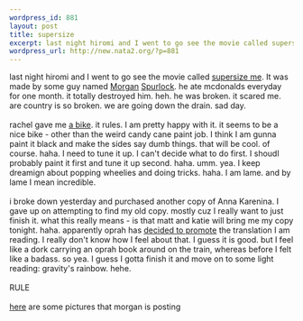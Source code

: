 ```yaml
--- 
wordpress_id: 881
layout: post
title: supersize
excerpt: last night hiromi and I went to go see the movie called supersize me. It was made by some guy named Morgan Spurlock. he ate mcdonalds everyday for one month. it totally destroyed him. heh. he was broken. it scared me. are country is so broke...
wordpress_url: http://new.nata2.org/?p=881
---
```

last night hiromi and I went to go see the movie called <a href="http://www.supersizeme.com/">supersize me</a>. It was made by some guy named <a href="http://www.supersizeme.com/home.aspx?page=aboutdirector">Morgan</a> <a href="http://imdb.com/name/nm1041597/">Spurlock</a>. he ate mcdonalds everyday for one month. it totally destroyed him. heh. he was broken. it scared me. are country is so broken. we are going down the drain. sad day. <br/><br/>rachel gave me <a href="http://www.nata2.info/?path=pictures%2Fmisc%2Fphone_camera%2Fphotolog&amp;img=1086842973-Nokia6600(889).jpg">a bike</a>. it rules. I am pretty happy with it. it seems to be a nice bike - other than the weird candy cane paint job. I think I am gunna paint it black and make the sides say dumb things. that will be cool. of course. haha. I need to tune it up. I can't decide what to do first. I shoudl probably paint it first and tune it up second. haha. umm. yea. I keep dreamign about popping wheelies and doing tricks. haha. I am lame. and by lame I mean incredible. <br/><br/>i broke down yesterday and purchased another copy of Anna Karenina. I gave up on attempting to find my old copy. mostly cuz I really want to just finish it. what this really means - is that matt and katie will bring me my copy tonight. haha. apparently oprah has <a href="'Anna Karenina' ">decided to promote</a> the translation I am reading. I really don't know how I feel about that. I guess it is good. but I feel like a dork carrying an oprah book around on the train, whereas before I felt like a badass. so yea. I guess I gotta finish it and move on to some light reading: gravity's rainbow. hehe. <br/><br/>RULE<br/><br/><a href="http://www.attackmorgan.com/gallery">here</a> are some pictures that morgan is posting

